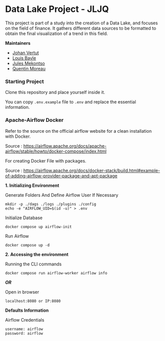 # Data Lake Project - JLJQ

This project is part of a study into the creation of a Data Lake, and focuses on the field of finance. It gathers different data sources to be formatted to obtain the final visualization of a trend in this field.

**Maintainers**

- [Johan Vertut](https://github.com/Nanificateur)
- [Louis Bayle](https://github.com/LouisBDev19)
- [Jules Mekontso](https://github.com/julesauffred)
- [Quentin Moreau](https://github.com/Sheitak)

### Starting Project

Clone this repository and place yourself inside it.

You can copy ``.env.example`` file to ``.env`` and replace the essential information.

### Apache-Airflow Docker

Refer to the source on the official airflow website for a clean installation with Docker.

Source : https://airflow.apache.org/docs/apache-airflow/stable/howto/docker-compose/index.html

For creating Docker File with packages.

Source : https://airflow.apache.org/docs/docker-stack/build.html#example-of-adding-airflow-provider-package-and-apt-package

**1. Initializing Environment**

Generate Folders And Define Airflow User If Necessary
```
mkdir -p ./dags ./logs ./plugins ./config
echo -e "AIRFLOW_UID=$(id -u)" > .env
```

Initialize Database
```
docker compose up airflow-init
```

Run Airflow
```
docker compose up -d
```

**2. Accessing the environment**

Running the CLI commands
```
docker compose run airflow-worker airflow info
```

***OR***

Open in browser
```
localhost:8080 or IP:8080
```

**Defaults Information**

Airflow Credentials
```
username: airflow
password: airflow
```